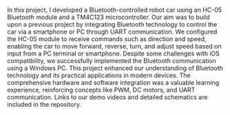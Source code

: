 In this project, I developed a Bluetooth-controlled robot car using an HC-05 Bluetooth module and a TM4C123 microcontroller. Our aim was to build upon a previous project by integrating Bluetooth technology to control the car via a smartphone or PC through UART communication. We configured the HC-05 module to receive commands such as direction and speed, enabling the car to move forward, reverse, turn, and adjust speed based on input from a PC terminal or smartphone. Despite some challenges with iOS compatibility, we successfully implemented the Bluetooth communication using a Windows PC. This project enhanced our understanding of Bluetooth technology and its practical applications in modern devices. The comprehensive hardware and software integration was a valuable learning experience, reinforcing concepts like PWM, DC motors, and UART communication. Links to our demo videos and detailed schematics are included in the repository.
